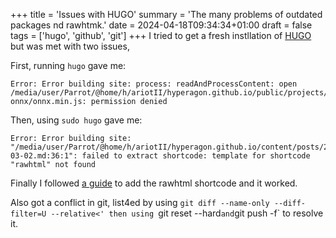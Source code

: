 +++
title = 'Issues with HUGO'
summary = 'The many problems of outdated packages nd rawhtmk.'
date = 2024-04-18T09:34:34+01:00
draft = false
tags = ['hugo', 'github', 'git']
+++
I tried to get a fresh instllation of [HUGO](https://gohugo.io/) but was met with two issues,

First, running `hugo` gave me:
```
Error: Error building site: process: readAndProcessContent: open /media/user/Parrot/@home/h/ariotII/hyperagon.github.io/public/projects/detector-onnx/onnx.min.js: permission denied
```

Then, using `sudo hugo` gave me:
```
Error: Error building site: "/media/user/Parrot/@home/h/ariotII/hyperagon.github.io/content/posts/2024-03-02.md:36:1": failed to extract shortcode: template for shortcode "rawhtml" not found
```

Finally I followed [a guide](https://andrewu.page/2022/04/insert-raw-html-in-hugo-with-a-simple-shortcode/) to add the rawhtml shortcode and it worked.

Also got a conflict in git, list4ed by using `git diff --name-only --diff-filter=U --relative<' then using `git reset --hard` and `git push -f` to resolve it.
